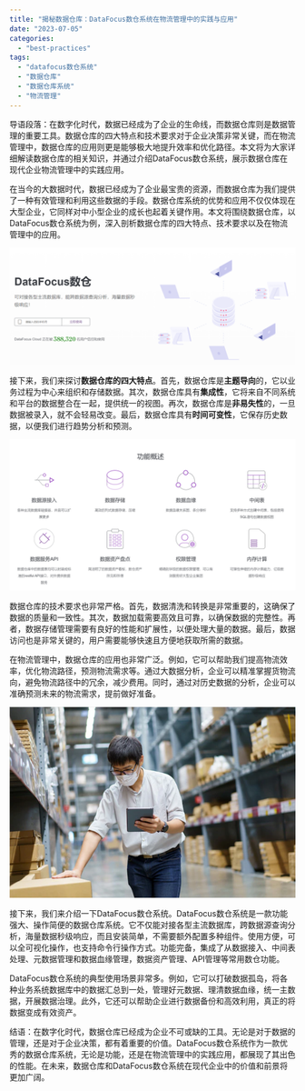 ```yaml
---
title: "揭秘数据仓库：DataFocus数仓系统在物流管理中的实践与应用"
date: "2023-07-05"
categories: 
  - "best-practices"
tags: 
  - "datafocus数仓系统"
  - "数据仓库"
  - "数据仓库系统"
  - "物流管理"
---
```


导语段落：在数字化时代，数据已经成为了企业的生命线，而数据仓库则是数据管理的重要工具。数据仓库的四大特点和技术要求对于企业决策非常关键，而在物流管理中，数据仓库的应用则更是能够极大地提升效率和优化路径。本文将为大家详细解读数据仓库的相关知识，并通过介绍DataFocus数仓系统，展示数据仓库在现代企业物流管理中的实践应用。

在当今的大数据时代，数据已经成为了企业最宝贵的资源，而数据仓库为我们提供了一种有效管理和利用这些数据的手段。数据仓库系统的优势和应用不仅仅体现在大型企业，它同样对中小型企业的成长也起着关键作用。本文将围绕数据仓库，以DataFocus数仓系统为例，深入剖析数据仓库的四大特点、技术要求以及在物流管理中的应用。

![](images/1685510573-%E5%B1%8F%E5%B9%95%E6%88%AA%E5%9B%BE-2023-05-31-130717.png)

接下来，我们来探讨**数据仓库的四大特点**。首先，数据仓库是**主题导向**的，它以业务过程为中心来组织和存储数据。其次，数据仓库具有**集成性**，它将来自不同系统和平台的数据整合在一起，提供统一的视图。再次，数据仓库是**非易失性**的，一旦数据被录入，就不会轻易改变。最后，数据仓库具有**时间可变性**，它保存历史数据，以便我们进行趋势分析和预测。

![](images/1685510594-%E5%B1%8F%E5%B9%95%E6%88%AA%E5%9B%BE-2023-05-31-130611.png)

数据仓库的技术要求也非常严格。首先，数据清洗和转换是非常重要的，这确保了数据的质量和一致性。其次，数据加载需要高效且可靠，以确保数据的完整性。再者，数据存储管理需要有良好的性能和扩展性，以便处理大量的数据。最后，数据访问也是非常关键的，用户需要能够快速且方便地获取所需的数据。

在物流管理中，数据仓库的应用也非常广泛。例如，它可以帮助我们提高物流效率，优化物流路径，预测物流需求等。通过大数据分析，企业可以精准掌握货物流向，避免物流路径中的冗余，减少费用。同时，通过对历史数据的分析，企业可以准确预测未来的物流需求，提前做好准备。

![产品经理.png](images/1660228054-png.png)

接下来，我们来介绍一下DataFocus数仓系统。DataFocus数仓系统是一款功能强大、操作简便的数据仓库系统。它不仅能对接各型主流数据库，跨数据源查询分析，海量数据秒级响应，而且安装简单，不需要额外配置多种组件。使用方便，可以全可视化操作，也支持命令行操作方式。功能完备，集成了从数据接入、中间表处理、元数据管理和数据血缘管理，数据资产管理、API管理等常用数仓功能。

DataFocus数仓系统的典型使用场景非常多。例如，它可以打破数据孤岛，将各种业务系统数据库中的数据汇总到一处，管理好元数据、理清数据血缘，统一主数据，开展数据治理。此外，它还可以帮助企业进行数据备份和高效利用，真正的将数据变成有效资产。

结语：在数字化时代，数据仓库已经成为企业不可或缺的工具。无论是对于数据的管理，还是对于企业决策，都有着重要的价值。DataFocus数仓系统作为一款优秀的数据仓库系统，无论是功能，还是在物流管理中的实践应用，都展现了其出色的性能。在未来，数据仓库和DataFocus数仓系统在现代企业中的价值和前景将更加广阔。
